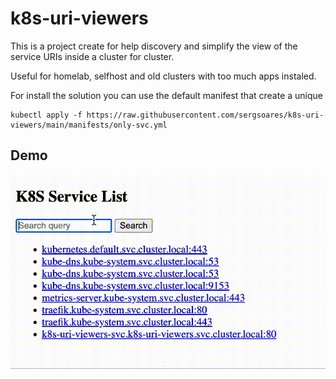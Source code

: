 # k8s-uri-viewers

This is a project create for help discovery and simplify the view of the service URIs inside a cluster for cluster.

Useful for homelab, selfhost and old clusters with too much apps instaled.

For install the solution you can use the default manifest that create a unique 

```shell
kubectl apply -f https://raw.githubusercontent.com/sergsoares/k8s-uri-viewers/main/manifests/only-svc.yml
```

## Demo
![demo](./k8s-uri-viewers.gif)
